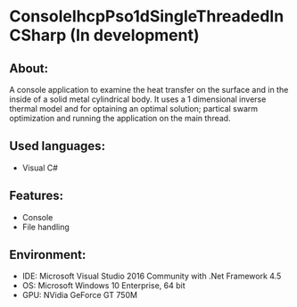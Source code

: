 # ConsoleIhcpPso1dSingleThreadedInCSharp (In development)


About:
------
A console application to examine the heat transfer on the surface and in the inside of a solid metal cylindrical body. It uses a 1 dimensional inverse thermal model and for optaining an optimal solution; partical swarm optimization and running the application on the main thread.


Used languages:
---------------
- Visual C#


Features:
---------
- Console
- File handling


Environment:
------------
- IDE: Microsoft Visual Studio 2016 Community with .Net Framework 4.5
- OS: Microsoft Windows 10 Enterprise, 64 bit
- GPU: NVidia GeForce GT 750M
